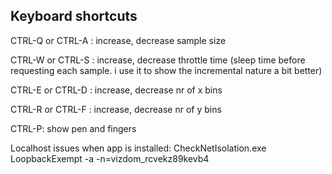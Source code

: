 ## Keyboard shortcuts
CTRL-Q or CTRL-A : increase, decrease sample size

CTRL-W or CTRL-S : increase, decrease throttle time (sleep time before requesting each sample. i use it to show the incremental nature a bit better)

CTRL-E or CTRL-D : increase, decrease nr of x bins

CTRL-R or CTRL-F : increase, decrease nr of y bins

CTRL-P: show pen and fingers

Localhost issues when app is installed:
CheckNetIsolation.exe LoopbackExempt -a -n=vizdom_rcvekz89kevb4